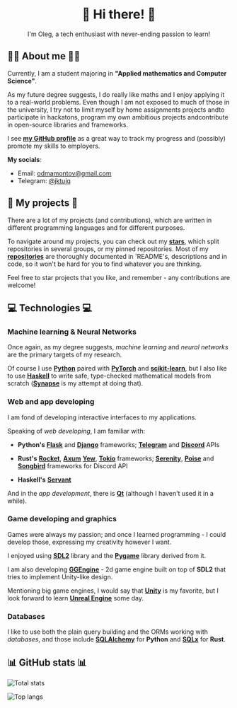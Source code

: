 <h1 align=center>👋 Hi there! 👋</h1>
<p align="center">I'm Oleg, a tech enthusiast with never-ending passion to learn!</p>

## 👨‍💻 About me 👨‍💻

Currently, I am a student majoring in **"Applied mathematics and Computer Science"**.

As my future degree suggests, I do really like maths and I enjoy applying it to a real-world problems.
Even though I am not exposed to much of those in the university,
I try not to limit myself by home assignments projects andto participate in hackatons,
program my own ambitious projects andcontribute in open-source libraries and frameworks.

I see **[my GitHub profile](https://github.com/JktuJQ)** as a great way to track my progress and (possibly) promote my skills to employers.

**My socials**:
- Email: <a href="mailto:odmamontov@gmail.com">odmamontov@gmail.com</a>
- Telegram: <a href="https://t.me/jktujq">@jktujq</a>

## 🚀 My projects 🚀

There are a lot of my projects (and contributions), which are written in different programming languages and for different purposes.

To navigate around my projects, you can check out my **[stars](https://github.com/JktuJQ?tab=stars)**, which split repositories in several groups, or my pinned repositories.
Most of my **[repositories](https://github.com/JktuJQ?tab=repositories)** are thoroughly documented in 'README's, descriptions and in code, so it won't be hard for you to find whatever you are thinking.

Feel free to star projects that you like, and remember - any contributions are welcome!


## 💻 Technologies 💻

### Machine learning & Neural Networks

Once again, as my degree suggests,
*machine learning* and *neural networks* are the primary targets of my research.

Of course I use **[Python](https://www.python.org/)** paired with **[PyTorch](https://pytorch.org/)** and **[scikit-learn](https://scikit-learn.org/stable/)**,
but I also like to use **[Haskell](https://www.haskell.org/)** to write safe, type-checked mathematical models from scratch (**[Synapse](https://github.com/JktuJQ/Synapse)** is my attempt at doing that).

### Web and app developing

I am fond of developing interactive interfaces to my applications.

Speaking of *web developing*, I am familiar with:

- **Python's** **[Flask](https://flask.palletsprojects.com/en/stable/)** and **[Django](https://www.djangoproject.com/)** frameworks; **[Telegram](https://python-telegram-bot.org/)** and **[Discord](https://discordpy.readthedocs.io/en/stable/)** APIs

- **Rust's** **[Rocket](https://rocket.rs/)**, **[Axum](https://github.com/tokio-rs/axum)** **[Yew](https://yew.rs/)**, **[Tokio](https://tokio.rs/)** frameworks;
**[Serenity](https://github.com/serenity-rs/serenity)**, **[Poise](https://github.com/serenity-rs/poise)** and **[Songbird](https://github.com/serenity-rs/songbird)** frameworks for Discord API

- **Haskell's** **[Servant](https://www.servant.dev/)**

And in the *app development*, there is **[Qt](https://www.qt.io/product/framework)** (although I haven't used it in a while).

### Game developing and graphics

Games were always my passion; and once I learned programming - I could develop those, expressing my creativity however I want.

I enjoyed using **[SDL2](https://www.libsdl.org/)** library and the **[Pygame](https://www.pygame.org/)** library derived from it.

I am also developing **[GGEngine](https://github.com/JktuJQ/GGEngine)** - 2d game engine built on top of **SDL2** that tries to implement Unity-like design.

Mentioning big game engines, I would say that **[Unity](https://unity.com/)** is my favorite, but I look forward to learn **[Unreal Engine](https://www.unrealengine.com/en-US)** some day.

### Databases

I like to use both the plain query building and the ORMs working with *databases*, and those include **[SQLAlchemy](https://www.sqlalchemy.org/)** for **Python** and **[SQLx](https://docs.rs/sqlx/latest/sqlx/)** for **Rust**.

## 📊 GitHub stats 📊

![Total stats](https://github-readme-stats.vercel.app/api?username=jktujq&show_icons=true&theme=dracula&hide_border=true&no-bg=true)

![Top langs](https://github-readme-stats-anuraghazra1.vercel.app/api/top-langs/?username=jktujq&show_icons=true&theme=dracula&hide_border=true&no-bg=true&no-frame=true&langs_count=7&hide=GLSL,JupiterNotebook)
